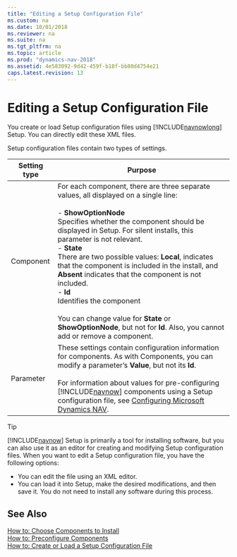 ```yaml
---
title: "Editing a Setup Configuration File"
ms.custom: na
ms.date: 10/01/2018
ms.reviewer: na
ms.suite: na
ms.tgt_pltfrm: na
ms.topic: article
ms.prod: "dynamics-nav-2018"
ms.assetid: 4e583092-9d42-459f-b18f-bb80d4754e21
caps.latest.revision: 13
---
```

# Editing a Setup Configuration File
You create or load Setup configuration files using [!INCLUDE[navnowlong](includes/navnowlong_md.md)] Setup. You can directly edit these XML files.  
  
 Setup configuration files contain two types of settings.  
  
|Setting type|Purpose|  
|------------------|-------------|  
|Component|For each component, there are three separate values, all displayed on a single line:<br /><br /> -   **ShowOptionNode**<br />     Specifies whether the component should be displayed in Setup. For silent installs, this parameter is not relevant.<br />-   **State**<br />     There are two possible values: **Local**, indicates that the component is included in the install, and **Absent** indicates that the component is not included.<br />-   **Id**<br />     Identifies the component<br /><br /> You can change value for **State** or **ShowOptionNode**, but not for **Id**. Also, you cannot add or remove a component.|  
|Parameter|These settings contain configuration information for components. As with Components, you can modify a parameter’s **Value**, but not its **Id**.<br /><br /> For information about values for pre-configuring [!INCLUDE[navnow](includes/navnow_md.md)] components using a Setup configuration file, see [Configuring Microsoft Dynamics NAV](Configuring-Microsoft-Dynamics-NAV.md).|  
  
> [!TIP]  
>  [!INCLUDE[navnow](includes/navnow_md.md)] Setup is primarily a tool for installing software, but you can also use it as an editor for creating and modifying Setup configuration files. When you want to edit a Setup configuration file, you have the following options:  
>   
>  -   You can edit the file using an XML editor.  
> -   You can load it into Setup, make the desired modifications, and then save it. You do not need to install any software during this process.  
  
## See Also  
 [How to: Choose Components to Install](How-to--Choose-Components-to-Install.md)   
 [How to: Preconfigure Components](How-to--Preconfigure-Components.md)   
 [How to: Create or Load a Setup Configuration File](How-to--Create-or-Load-a-Setup-Configuration-File.md)
